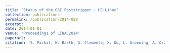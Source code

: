 ```yaml
--- 
title: "Status of the GSI Poststripper - HE-Linac"
collection: publications
permalink: /publication/2014-028
excerpt: 
date: 2014-01-01
venue: 'Proceedings of LINAC2014'
paperurl:
citation: 'S. Mickat, W. Barth, G. Clemente, X. Du, L. Groening, A. Orzhekhovskaya, B. Schlitt, H. Vormann, C. Xiao, S. Yaramyshev, M. Droba, H. Hähnel, U. Ratzinger, R. Tiede, Status of the GSI Poststripper - HE-Linac, Proceedings of LINAC2014, MOPP060 (2014)'
---
```

